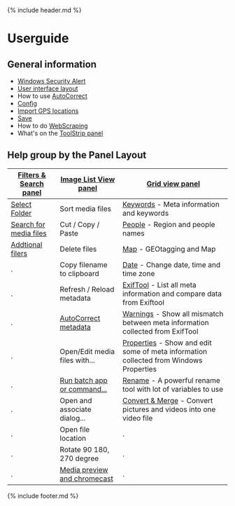 {% include header.md %}

# Userguide

## General information
- [Windows Security Alert](windows-security-alert) 
- [User interface layout](userinterface)
- How to use [AutoCorrect](autocorrect)
- [Config](config)
- [Import GPS locations](import-gps-locations)
- [Save](save)
- How to do [WebScraping](webscraping)
- What's on the [ToolStrip panel](toolstrip)

## Help group by the Panel Layout
[Filters & Search panel](filters) | [Image List View panel](imagelistview) | [Grid view panel](gridview)
--|--|--
[Select Folder](filters) | Sort media files | [Keywords](keywords) - Meta information and keywords
[Search for media files](filters) | Cut / Copy / Paste | [People](people) - Region and people names
[Addtional filers](filters) | Delete files | [Map](map) - GEOtagging and Map
. | Copy filename to clipboard | [Date](date) - Change date, time and time zone
. | Refresh / Reload metadata | [ExifTool](exiftool) - List all meta information and compare data from Exiftool
. | [AutoCorrect metadata](autocorrect) | [Warnings](warnings) - Show all mismatch between meta information collected from ExifTool
. | Open/Edit media files with... | [Properties](properties) - Show and edit some of meta information collected from Windows Properties
. | [Run batch app or command...](runbatch) | [Rename](renametool) - A powerful rename tool with lot of variables to use
. | Open and associate dialog... | [Convert & Merge](convert-and-merge) - Convert pictures and videos into one video file
. | Open file location | .
. | Rotate 90 180, 270 degree | .
. | [Media preview and chromecast](mediapreview-chromecast) | .



{% include footer.md %}
